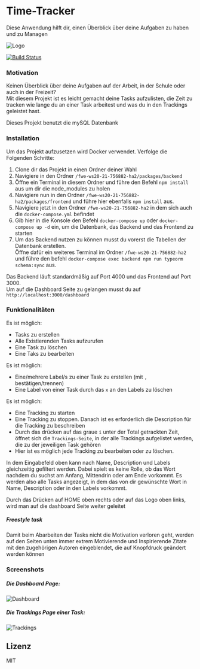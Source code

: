 # Time-Tracker
Diese Anwendung hilft dir, einen Überblick über deine Aufgaben zu haben und zu Managen

![Logo](../doku/logo.PNG "Logo")

[![Build Status](https://travis-ci.org/joemccann/dillinger.svg?branch=master)](https://travis-ci.org/joemccann/dillinger)



### Motivation
Keinen Überblick über deine Aufgaben auf der Arbeit, in der Schule oder auch in der Freizeit?\
Mit diesem Projekt ist es leicht gemacht deine Tasks aufzulisten, die Zeit zu tracken wie lange du an einer Task arbeitest und was du in den Trackings geleistet hast.

Dieses Projekt benutzt die mySQL Datenbank

### Installation
Um das Projekt aufzusetzen wird Docker verwendet. Verfolge die Folgenden Schritte:

1. Clone dir das Projekt in einen Ordner deiner Wahl
2. Navigiere in den Ordner `/fwe-ws20-21-756882-ha2/packages/backend`
3. Öffne ein Terminal in diesem Ordner und führe den Befehl `npm install` aus um dir die node_modules zu holen
4. Navigiere nun in den Ordner `/fwe-ws20-21-756882-ha2/packages/frontend` und führe hier ebenfalls `npm install` aus.
5. Navigiere jetzt in den Ordner `/fwe-ws20-21-756882-ha2` in dem sich auch die `docker-compose.yml` befindet
6. Gib hier in die Konsole den Befehl `docker-compose up` oder `docker-compose up -d` ein, um die Datenbank, das Backend und das Frontend zu starten
7. Um das Backend nutzen zu können musst du vorerst die Tabellen der Datenbank erstellen.\
Öffne dafür ein weiteres Terminal im Ordner `/fwe-ws20-21-756882-ha2` und führe den befehl `docker-compose exec backend npm run typeorm schema:sync` aus.

Das Backend läuft standardmäßig auf Port 4000 und das Frontend auf Port 3000.\
Um auf die Dashboard Seite zu gelangen musst du auf `http://localhost:3000/dashboard`


### Funktionalitäten

Es ist möglich:
- Tasks zu erstellen
- Alle Existierenden Tasks aufzurufen
- Eine Task zu löschen
- Eine Taks zu bearbeiten

Es ist möglich: 
- Eine/mehrere Label/s zu einer Task zu erstellen (mit `,` bestätigen/trennen)
- Eine Label von einer Task durch das `x` an den Labels zu löschen

Es ist möglich:
- Eine Tracking zu starten
- Eine Tracking zu stoppen. Danach ist es erforderlich die Description für die Tracking zu beschreiben
- Durch das drücken auf das graue `i` unter der Total getrackten Zeit, öffnet sich die `Trackings-Seite`, in der alle Trackings aufgelistet werden, die zu der jeweiligen Task gehören
- Hier ist es möglich jede Tracking zu bearbeiten oder zu löschen.

In dem Eingabefeld oben kann nach Name, Description und Labels gleichzeitig gefiltert werden. Dabei spielt es keine Rolle, ob das Wort nachdem du suchst am Anfang, Mittendrin oder am Ende vorkommt.
Es werden also alle Tasks angezeigt, in dem das von dir gewünschte Wort in Name, Description oder in den Labels vorkommt.

Durch das Drücken auf HOME oben rechts oder auf das Logo oben links, wird man auf die dashboard Seite weiter geleitet

##### Freestyle task
Damit beim Abarbeiten der Tasks nicht die Motivation verloren geht, werden auf den Seiten unten immer extrem Motivierende und Inspirierende Zitate mit den zugehörigen Autoren eingeblendet, die auf Knopfdruck geändert werden können

### Screenshots

##### Die Dashboard Page:
![Dashboard](../doku/Dashboard.PNG "DashboardPage")

##### Die Trackings Page einer Task:
![Trackings](../doku/Trackings.PNG "TrackingsPage")

Lizenz
----

MIT

